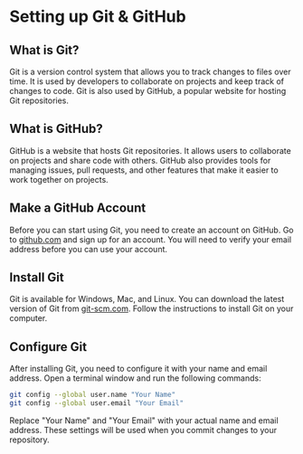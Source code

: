 # Setting up Git & GitHub

## What is Git?

Git is a version control system that allows you to track changes to files over time. It is used by developers to collaborate on projects and keep track of changes to code. Git is also used by GitHub, a popular website for hosting Git repositories.

## What is GitHub?

GitHub is a website that hosts Git repositories. It allows users to collaborate on projects and share code with others. GitHub also provides tools for managing issues, pull requests, and other features that make it easier to work together on projects.

## Make a GitHub Account

Before you can start using Git, you need to create an account on GitHub. Go to [github.com](https://github.com/join) and sign up for an account. You will need to verify your email address before you can use your account.

## Install Git

Git is available for Windows, Mac, and Linux. You can download the latest version of Git from [git-scm.com](https://git-scm.com/downloads). Follow the instructions to install Git on your computer.

## Configure Git

After installing Git, you need to configure it with your name and email address. Open a terminal window and run the following commands:

```bash
git config --global user.name "Your Name"
git config --global user.email "Your Email"
```

Replace "Your Name" and "Your Email" with your actual name and email address. These settings will be used when you commit changes to your repository.
